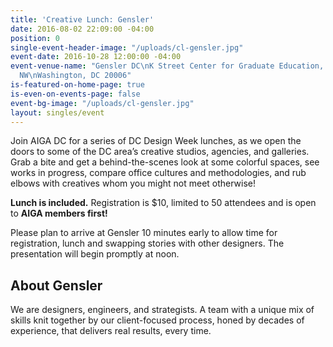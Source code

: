 ```yaml
---
title: 'Creative Lunch: Gensler'
date: 2016-08-02 22:09:00 -04:00
position: 0
single-event-header-image: "/uploads/cl-gensler.jpg"
event-date: 2016-10-28 12:00:00 -04:00
event-venue-name: "Gensler DC\nK Street Center for Graduate Education, \n2020 K St
  NW\nWashington, DC 20006"
is-featured-on-home-page: true
is-even-on-events-page: false
event-bg-image: "/uploads/cl-gensler.jpg"
layout: singles/event
---
```


Join AIGA DC for a series of DC Design Week lunches, as we open the doors to some of the DC area’s creative studios, agencies, and galleries. Grab a bite and get a behind-the-scenes look at some colorful spaces, see works in progress, compare office cultures and methodologies, and rub elbows with creatives whom you might not meet otherwise!

**Lunch is included.** Registration is $10, limited to 50 attendees and is open to **AIGA members first!**

Please plan to arrive at Gensler 10 minutes early to allow time for registration, lunch and swapping stories with other designers. The presentation will begin promptly at noon.

## About Gensler
We are designers, engineers, and strategists. A team with a unique mix of skills knit together by our client-focused process, honed by decades of experience, that delivers real results, every time.